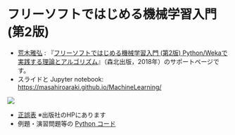 # フリーソフトではじめる機械学習入門 (第2版)

* <a href="https://masahiroaraki.github.io/ja/">荒木雅弘</a> : 『<a href="https://www.morikita.co.jp/books/mid/085212">フリーソフトではじめる機械学習入門 (第2版) Python/Wekaで実践する理論とアルゴリズム</a>』（森北出版，2018年）のサポートページです。
* スライドと Jupyter notebook: https://masahiroaraki.github.io/MachineLearning/

<a href="https://www.morikita.co.jp/books/mid/085212" target="_blank">
          <img src="https://www.morikita.co.jp/storage/images/cvr/085212cvr.jpg" />
</a>

* [正誤表](https://www.morikita.co.jp/books/mid/085212) ※出版社のHPにあります
* 例題・演習問題等の [Python コード](https://github.com/MasahiroAraki/MachineLearning/tree/master/Python)
